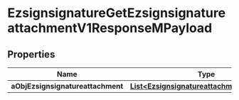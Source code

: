 

# EzsignsignatureGetEzsignsignatureattachmentV1ResponseMPayload

## Properties

Name | Type | Description | Notes
------------ | ------------- | ------------- | -------------
**aObjEzsignsignatureattachment** | [**List&lt;EzsignsignatureattachmentResponse&gt;**](EzsignsignatureattachmentResponse.md) |  | 




